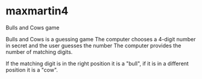 # maxmartin4
Bulls and Cows game

Bulls and Cows is a guessing game 
The computer chooses a 4-digit number in secret and the user guesses the number 
The computer provides the number of matching digits.

If the matching digit is in the right position it is a "bull", 
if it is in a different position it is a "cow".
